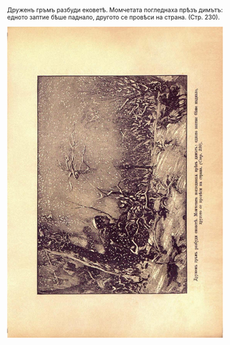 ﻿Друженъ гръмъ разбуди ековетѣ. Момчетата погледнаха прѣзъ димътъ: едното заптие бѣше паднало, другото се провѣси на страна. (Стр. 230).

![original](../images/260.jpg)

